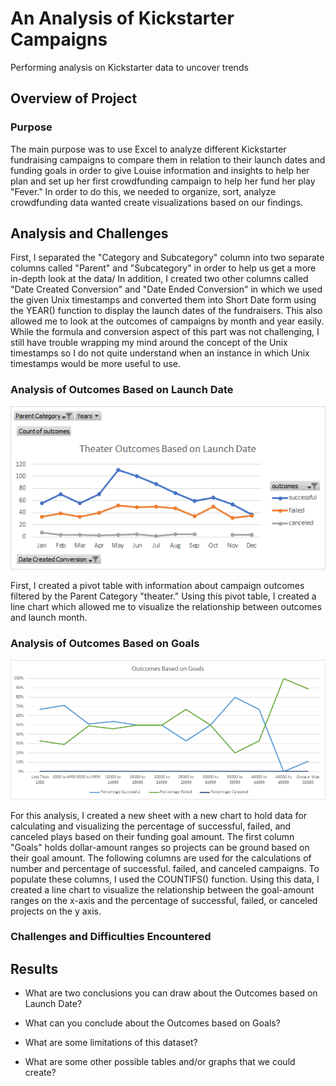 # An Analysis of Kickstarter Campaigns
Performing analysis on Kickstarter data to uncover trends

## Overview of Project

### Purpose

The main purpose was to use Excel to analyze different Kickstarter fundraising campaigns to compare them in relation to their launch dates and funding goals in order to give Louise information and insights to help her plan and set up her first crowdfunding campaign to help her fund her play "Fever." In order to do this, we needed to organize, sort, analyze crowdfunding data wanted create visualizations based on our findings. 

## Analysis and Challenges

First, I separated the "Category and Subcategory" column into two separate columns called "Parent" and "Subcategory" in order to help us get a more in-depth look at the data/ In addition, I created two other columns called "Date Created Conversion" and "Date Ended Conversion" in which we used the given Unix timestamps and converted them into Short Date form using the YEAR() function to display the launch dates of the fundraisers. This also allowed me to look at the outcomes of campaigns by month and year easily. While the formula and conversion aspect of this part was not challenging, I still have trouble wrapping my mind around the concept of the Unix timestamps so I do not quite understand when an instance in which Unix timestamps would be more useful to use. 

### Analysis of Outcomes Based on Launch Date
![Theater Outcomes vs Launch](https://github.com/carolinacraus/kickstarter-analysis/blob/master/Theater_Outcomes_vs_Launch.png)

First, I created a pivot table with information about campaign outcomes filtered by the Parent Category "theater." Using this pivot table, I created a line chart which allowed me to visualize the relationship between outcomes and launch month. 


### Analysis of Outcomes Based on Goals
![Outcomes vs Goals](https://github.com/carolinacraus/kickstarter-analysis/blob/master/Outcomes_vs_Goals.png)

For this analysis, I created a new sheet with a new chart to hold data for calculating and visualizing the percentage of successful, failed, and canceled plays based on their funding goal amount. The first column "Goals" holds dollar-amount ranges so projects can be ground based on their goal amount. The following columns are used for the calculations of number and percentage of successful. failed, and canceled campaigns. To populate these columns, I used the COUNTIFS() function. Using this data, I created a line chart to visualize the relationship between the goal-amount ranges on the x-axis and the percentage of successful, failed, or canceled projects on the y axis. 

### Challenges and Difficulties Encountered

## Results

- What are two conclusions you can draw about the Outcomes based on Launch Date?

- What can you conclude about the Outcomes based on Goals?

- What are some limitations of this dataset?

- What are some other possible tables and/or graphs that we could create?
